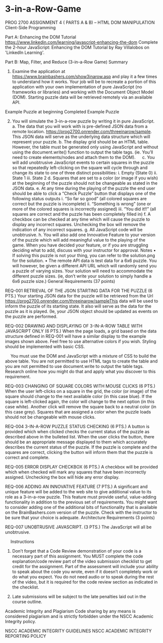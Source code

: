 # 3-in-a-Row-Game

PROG 2700                ASSIGNMENT 4 ( PARTS A & B) – HTML DOM MANIPULATION
Client-Side Programming				

Part A: Enhancing the DOM Tutorial
https://www.linkedin.com/learning/javascript-enhancing-the-dom
Complete the 2-hour JavaScript: Enhancing the DOM Tutorial by Ray Villalobos on 'LinkedIn Learning'.


Part B: Map, Filter, and Reduce (3-in-a-Row Game)
Summary
1.	Examine the application at https://www.brainbashers.com/show3inarow.asp and play it a few times to understand how it works. Your job will be to recreate a portion of this application with your own implementation of pure JavaScript (no frameworks or libraries) and working with the Document Object Model (DOM). Starting puzzle data will be retrieved remotely via an available API.

Example Puzzle at beginning	Completed Example Puzzle
 	 

2.	You will simulate the 3-in-a-row puzzle by writing it in pure JavaScript. 
a.	The data that you will work with is pre-defined JSON data from a remote location. https://prog2700.onrender.com/threeinarow/sample. This JSON data will serve as the underlying data structure which will represent your puzzle.
b.	The display grid should be an HTML table. However, the table must be generated only using JavaScript and without using the document.write() function to output the table tags. (ie. You’ll need to create elements/nodes and attach them to the DOM).
 
c.	You will add unobtrusive JavaScript events to certain squares in the puzzle so that repeatedly left-clicking on the square will cycle through and change its state to one of three distinct possibilities:
i.	Empty (State 0)
ii.	State 1
iii.	State 2
d.	Squares that are set to a color (or image if you wish) at the beginning of the puzzle should not be changeable as stated in the JSON data.
e.	At any time during the playing of the puzzle the end user should be able to click a “Check Puzzle” button that displays one of the following status outputs
i.	“So far so good” (all colored squares are correct but the puzzle is incomplete)
ii.	“Something is wrong” (one or more of the colored squares is incorrectly assigned)
iii.	“You did it!!” (all squares are correct and the puzzle has been completely filled in)
f.	A checkbox can be checked at any time which will cause the puzzle to display any incorrect squares. Unchecking the box will remove the indication of any incorrect squares.
g.	All JavaScript code will be unobtrusive.
h.	You will also add one Innovative Feature to your version of the puzzle which will add meaningful value to the playing of the game. When you have decided your feature, or if you are struggling deciding what to add, discuss with your instructor for approval.
Notes
•	If solving this puzzle is not your thing, you can refer to the solution.png for the solution.
•	The remote API data is test data for a 6x6 puzzle. You will however, be given a different API URL which will randomly send you a puzzle of varying sizes. Your solution will need to accommodate the different puzzle sizes. (ie, don’t write your solution to simply handle a 6x6 puzzle size.)
General Requirements (37 points)

REQ-001	RETRIEVAL OF THE JSON STARTING DATA FOR THE PUZZLE (6 PTS.)
Your starting JSON data for the puzzle will be retrieved from the Url https://prog2700.onrender.com/threeinarow/sampleThis data will be used to inform the puzzle of its starting state. It also will serve as the data for the puzzle as it is played. (Ie, your JSON object should be updated as events on the puzzle are performed.

REQ-002	DRAWING AND DISPLAYING OF 3-IN-A-ROW TABLE WITH JAVASCRIPT ONLY (6 PTS.)
When the page loads, a grid based on the data structure defined in REQ-001 will have a similar display to the example images shown above. Feel free to use alternative colors if you wish. Styling should be implemented with basic CSS.

 
You must use the DOM and JavaScript with a mixture of CSS to build the above table. You are not permitted to use HTML tags to create the table and you are not permitted to use document.write to output the table tags. Research online how you might do that and apply what you discover to this requirement.


REQ-003	CHANGING OF SQUARE COLORS WITH MOUSE CLICKS (6 PTS.)
When the user left-clicks on a square in the grid, the color (or image) of the square should change to the next available color (in this case blue). If the square is left-clicked again, the color will change to the next option (in this case white). Another click will remove the square back to a neutral color (in this case grey).
Squares that are assigned a color when the puzzle loads should not be changeable with mouse clicks.

REQ-004	    3-IN-A-ROW PUZZLE STATUS CHECKING  (6 PTS.)
A button is provided which when clicked checks the current status of the puzzle as described above in the bulleted list. When the user clicks the button, there should be an appropriate message displayed to them which accurately describes the current status of the puzzle. If the puzzle is complete and the squares are correct, clicking the button will inform them that the puzzle is correct and complete.

REQ-005	ERROR DISPLAY CHECKBOX (6 PTS.)
A checkbox will be provided which when checked will mark any squares that have been incorrectly assigned. Unchecking the box will hide any error display.

REQ-006	ADDING AN INNOVATIVE FEATURE (7 PTS.)
A significant and unique feature will be added to the web site to give additional value to its role as a 3-in-a-row puzzle. This feature must provide useful, value-adding functionality in addition to the previous set of requirements. You might want to consider adding one of the additional bits of functionality that is available on the BrainBashers.com version of the puzzle. Check with the instructor to be sure that your choice is adequate.
Architecture Requirements (3 points)

REQ-007	UNOBTRUSIVE JAVASCRIPT. (3 PTS.)
The JavaScript will all be unobtrusive.


 
Instructions 
1.	Don’t forget that a Code Review demonstration of your code is a necessary part of this assignment. You MUST complete the code explanation/code review part of the video submission checklist to get credit for the assignment. Part of the assessment will include your ability to speak about the code you wrote, even if it doesn’t completely work or do what you expect. You do not need audio or to speak during the rest of the video, but it is required for the code review section as indicated in the checklist.

2.	Late submissions will be subject to the late penalties laid out in the course outline.

Academic Integrity and Plagiarism
Code sharing by any means is considered plagiarism and is strictly forbidden under the NSCC Academic Integrity policy. 

NSCC ACADEMIC INTEGRITY GUIDELINES
NSCC ACADEMIC INTEGRITY REPORTING POLICY

 
